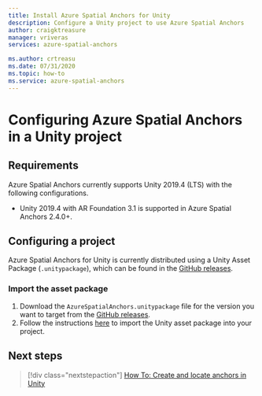 ```yaml
---
title: Install Azure Spatial Anchors for Unity
description: Configure a Unity project to use Azure Spatial Anchors
author: craigktreasure
manager: vriveras
services: azure-spatial-anchors

ms.author: crtreasu
ms.date: 07/31/2020
ms.topic: how-to
ms.service: azure-spatial-anchors
---
```


# Configuring Azure Spatial Anchors in a Unity project

## Requirements

Azure Spatial Anchors currently supports Unity 2019.4 (LTS) with the following configurations.

* Unity 2019.4 with AR Foundation 3.1 is supported in Azure Spatial Anchors 2.4.0+.

## Configuring a project

Azure Spatial Anchors for Unity is currently distributed using a Unity Asset Package (`.unitypackage`), which can be found in the [GitHub releases](https://github.com/Azure/azure-spatial-anchors-samples/releases).

### Import the asset package

1. Download the `AzureSpatialAnchors.unitypackage` file for the version you want to target from the [GitHub releases](https://github.com/Azure/azure-spatial-anchors-samples/releases).
2. Follow the instructions [here](https://docs.unity3d.com/Manual/AssetPackagesImport.html) to import the Unity asset package into your project.

## Next steps

> [!div class="nextstepaction"]
> [How To: Create and locate anchors in Unity](./create-locate-anchors-unity.md)

